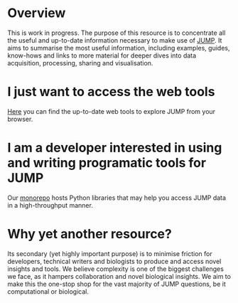 # Overview

This is work in progress. The purpose of this resource is to concentrate all the useful and up-to-date information necessary to make use of [JUMP](https://jump-cellpainting.broadinstitute.org/). It aims to summarise the most useful information, including examples, guides, know-hows and links to more material for deeper dives into data acquisition, processing, sharing and visualisation.


# I just want to access the web tools

[Here](https://github.com/broadinstitute/monorepo/tree/main/libs/jump_rr) you can find the up-to-date web tools to explore JUMP from your browser.


# I am a developer interested in using and writing programatic tools for JUMP

Our [monorepo](https://github.com/broadinstitute/monorepo/tree/main) hosts Python libraries that may help you access JUMP data in a high-throughput manner.


# Why yet another resource?

Its secondary (yet highly important purpose) is to minimise friction for developers, technical writers and biologists to produce and access novel insights and tools. We believe complexity is one of the biggest challenges we face, as it hampers collaboration and novel biological insights. We aim to make this the one-stop shop for the vast majority of JUMP questions, be it computational or biological.
